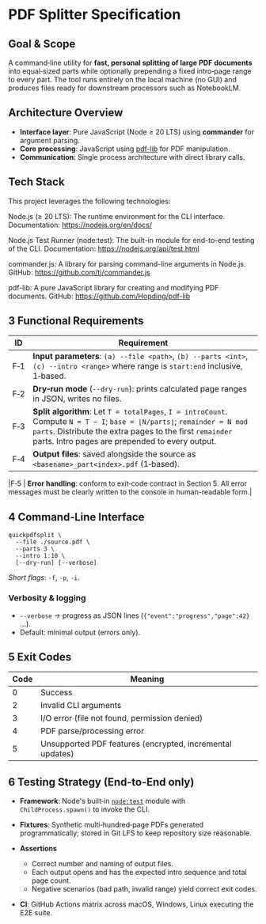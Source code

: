 # PDF Splitter Specification

## Goal & Scope

A command‑line utility for **fast, personal splitting of large PDF documents** into equal‑sized parts while optionally prepending a fixed intro‑page range to every part. The tool runs entirely on the local machine (no GUI) and produces files ready for downstream processors such as NotebookLM.


## Architecture Overview


* **Interface layer**: Pure JavaScript (Node ≥ 20 LTS) using **commander** for argument parsing.
* **Core processing**: JavaScript using [pdf-lib](https://pdf-lib.js.org/) for PDF manipulation.
* **Communication**: Single process architecture with direct library calls.

## Tech Stack

This project leverages the following technologies:

Node.js (≥ 20 LTS): The runtime environment for the CLI interface.
Documentation: https://nodejs.org/en/docs/

Node.js Test Runner (node:test): The built-in module for end-to-end testing of the CLI.
Documentation: https://nodejs.org/api/test.html

commander.js: A library for parsing command-line arguments in Node.js.
GitHub: https://github.com/tj/commander.js

pdf-lib: A pure JavaScript library for creating and modifying PDF documents.
GitHub: https://github.com/Hopding/pdf-lib

## 3 Functional Requirements

| ID  | Requirement                                                                                                                                                                                                                            |
| --- | -------------------------------------------------------------------------------------------------------------------------------------------------------------------------------------------------------------------------------------- |
| F‑1 | **Input parameters**: `(a) --file <path>`, `(b) --parts <int>`, `(c) --intro <range>` where range is `start:end` inclusive, 1‑based.                                                                                                   |
| F‑2 | **Dry‑run mode** (`--dry-run`): prints calculated page ranges in JSON, writes no files.                                                                                                                                                |
| F‑3 | **Split algorithm**: Let `T = totalPages`, `I = introCount`. Compute `N = T − I`; `base = ⌊N/parts⌋`; `remainder = N mod parts`. Distribute the extra pages to the first `remainder` parts. Intro pages are prepended to every output. |
| F‑4 | **Output files**: saved alongside the source as `<basename>_part<index>.pdf` (1‑based).                                                                                                                                                |

|F‑5 | **Error handling**: conform to exit‑code contract in Section 5. All error messages must be clearly written to the console in human-readable form.|

## 4 Command‑Line Interface

```
quickpdfsplit \
  --file ./source.pdf \
  --parts 3 \
  --intro 1:10 \
  [--dry-run] [--verbose]
```

*Short flags*: `-f`, `-p`, `-i`.

### Verbosity & logging

* `--verbose` → progress as JSON lines (`{"event":"progress","page":42}` …).
* Default: minimal output (errors only).

## 5 Exit Codes

| Code | Meaning                                                   |
| ---- | --------------------------------------------------------- |
| 0    | Success                                                   |
| 2    | Invalid CLI arguments                                     |
| 3    | I/O error (file not found, permission denied)             |
| 4    | PDF parse/processing error                                |
| 5    | Unsupported PDF features (encrypted, incremental updates) |



## 6 Testing Strategy (End‑to‑End only)

* **Framework**: Node's built‑in [`node:test`](https://nodejs.org/api/test.html) module with `ChildProcess.spawn()` to invoke the CLI.
* **Fixtures**: Synthetic multi‑hundred‑page PDFs generated programmatically; stored in Git LFS to keep repository size reasonable.
* **Assertions**

  * Correct number and naming of output files.
  * Each output opens and has the expected intro sequence and total page count.
  * Negative scenarios (bad path, invalid range) yield correct exit codes.
* **CI**: GitHub Actions matrix across macOS, Windows, Linux executing the E2E suite.


